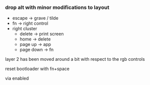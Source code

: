 ### drop alt with minor modifications to layout

- escape -> grave / tilde
- fn -> right control
- right cluster
  - delete -> print screen
  - home -> delete
  - page up -> app
  - page down -> fn
  
layer 2 has been moved around a bit with respect to the rgb controls

reset bootloader with fn+space

via enabled